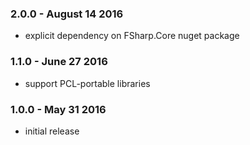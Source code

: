 ### 2.0.0 - August 14 2016
- explicit dependency on FSharp.Core nuget package

### 1.1.0 - June 27 2016
- support PCL-portable libraries

### 1.0.0 - May 31 2016
- initial release
